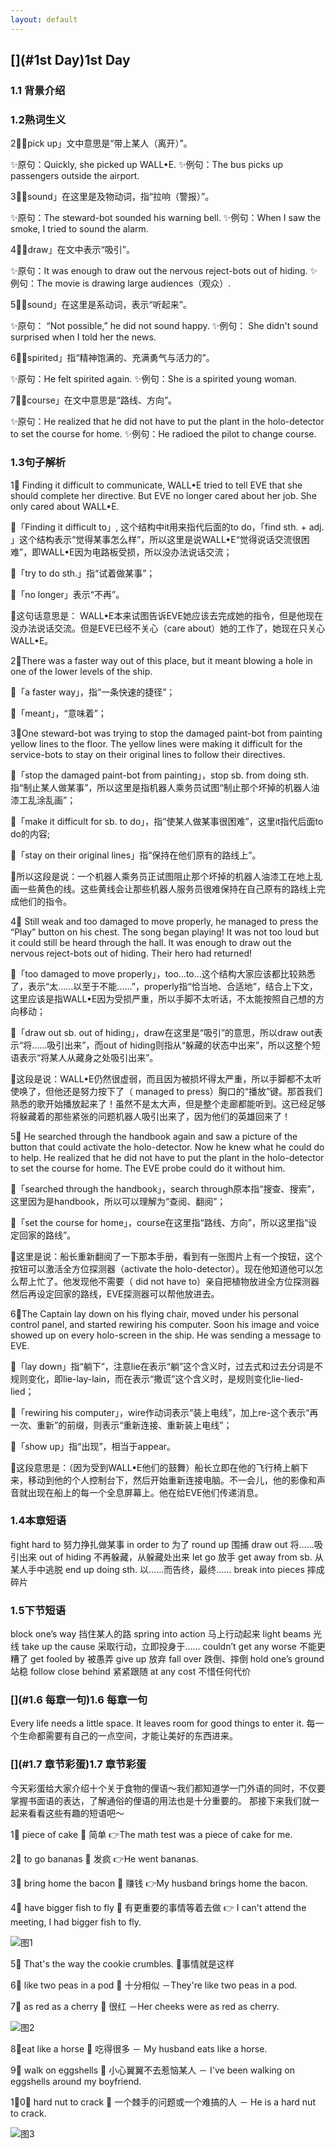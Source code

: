 ```yaml
---
layout: default
---
```


## [](#1st Day)1st Day

### [](#1.1背景介绍)1.1 背景介绍

 
 
 
### [](#1.2熟词生义)1.2熟词生义

2⃣️「pick up」文中意思是“带上某人（离开）”。

✨原句：Quickly, she picked up WALL•E.
✨例句：The bus picks up passengers outside the airport.

3⃣️「sound」在这里是及物动词，指“拉响（警报）”。

✨原句：The steward-bot sounded his warning bell.
✨例句：When I saw the smoke, I tried to sound the alarm.

4⃣️「draw」在文中表示“吸引”。

✨原句：It was enough to draw out the nervous reject-bots out of hiding.
✨例句：The movie is drawing large audiences（观众）.

5⃣️「sound」在这里是系动词，表示“听起来”。

✨原句： “Not possible,” he did not sound happy.
✨例句： She didn't sound surprised when I told her the news.

6⃣️「spirited」指“精神饱满的、充满勇气与活力的”。

✨原句：He felt spirited again.
✨例句：She is a spirited young woman.

7⃣️「course」在文中意思是“路线、方向”。

✨原句：He realized that he did not have to put the plant in the holo-detector to set the course for home.
✨例句：He radioed the pilot to change course.




### [](#1.3句子解析)1.3句子解析

1⃣️ Finding it difficult to communicate, WALL•E tried to tell EVE that she should complete her directive. But EVE no longer cared about her job. She only cared about WALL•E.

🌟「Finding it difficult to」, 这个结构中it用来指代后面的to do，「find sth. + adj. 」这个结构表示“觉得某事怎么样”，所以这里是说WALL•E“觉得说话交流很困难”，即WALL•E因为电路板受损，所以没办法说话交流；

🌟「try to do sth.」指“试着做某事”；

🌟「no longer」表示“不再”。

🌟这句话意思是： WALL•E本来试图告诉EVE她应该去完成她的指令，但是他现在没办法说话交流。但是EVE已经不关心（care about）她的工作了，她现在只关心WALL•E。

2⃣️There was a faster way out of this place, but it meant blowing a hole in one of the lower levels of the ship.

🌟「a faster way」，指“一条快速的捷径”；

🌟「meant」，“意味着”；

3⃣️One steward-bot was trying to stop the damaged paint-bot from painting yellow lines to the floor. The yellow lines were making it difficult for the service-bots to stay on their original lines to follow their directives.

🌟「stop the damaged paint-bot from painting」，stop sb. from doing sth.指“制止某人做某事”，所以这里是指机器人乘务员试图“制止那个坏掉的机器人油漆工乱涂乱画”；

🌟「make it difficult for sb. to do」，指“使某人做某事很困难”，这里it指代后面to do的内容;

🌟「stay on their original lines」指“保持在他们原有的路线上”。

🌟所以这段是说：一个机器人乘务员正试图阻止那个坏掉的机器人油漆工在地上乱画一些黄色的线。这些黄线会让那些机器人服务员很难保持在自己原有的路线上完成他们的指令。

4⃣️ Still weak and too damaged to move properly, he managed to press the “Play” button on his chest. The song began playing! It was not too loud but it could still be heard through the hall. It was enough to draw out the nervous reject-bots out of hiding. Their hero had returned!

🌟「too damaged to move properly」，too…to…这个结构大家应该都比较熟悉了，表示“太……以至于不能……”，properly指“恰当地、合适地”，结合上下文，这里应该是指WALL•E因为受损严重，所以手脚不太听话，不太能按照自己想的方向移动；

🌟「draw out sb. out of hiding」，draw在这里是“吸引”的意思，所以draw out表示“将……吸引出来”，而out of hiding则指从“躲藏的状态中出来”，所以这整个短语表示“将某人从藏身之处吸引出来”。

🌟这段是说：WALL•E仍然很虚弱，而且因为被损坏得太严重，所以手脚都不太听使唤了，但他还是努力按下了（ managed to press）胸口的“播放”键。那首我们熟悉的歌开始播放起来了！虽然不是太大声，但是整个走廊都能听到。这已经足够将躲藏着的那些紧张的问题机器人吸引出来了，因为他们的英雄回来了！

5⃣️ He searched through the handbook again and saw a picture of the button that could activate the holo-detector. Now he knew what he could do to help. He realized that he did not have to put the plant in the holo-detector to set the course for home. The EVE probe could do it without him.

🌟「searched through the handbook」，search through原本指“搜查、搜索”，这里因为是handbook，所以可以理解为“查阅、翻阅”；

🌟「set the course for home」，course在这里指“路线、方向”，所以这里指“设定回家的路线”。

🌟这里是说：船长重新翻阅了一下那本手册，看到有一张图片上有一个按钮，这个按钮可以激活全方位探测器（activate the holo-detector）。现在他知道他可以怎么帮上忙了。他发现他不需要（ did not have to）亲自把植物放进全方位探测器然后再设定回家的路线，EVE探测器可以帮他放进去。

6⃣️The Captain lay down on his flying chair, moved under his personal control panel, and started rewiring his computer. Soon his image and voice showed up on every holo-screen in the ship. He was sending a message to EVE.

🌟「lay down」指“躺下”，注意lie在表示“躺”这个含义时，过去式和过去分词是不规则变化，即lie-lay-lain，而在表示“撒谎”这个含义时，是规则变化lie-lied-lied；

🌟「rewiring his computer」，wire作动词表示“装上电线”，加上re-这个表示“再一次、重新”的前缀，则表示“重新连接、重新装上电线”；

🌟「show up」指“出现”，相当于appear。

🌟这段意思是：（因为受到WALL•E他们的鼓舞）船长立即在他的飞行椅上躺下来，移动到他的个人控制台下，然后开始重新连接电脑。不一会儿，他的影像和声音就出现在船上的每一个全息屏幕上。他在给EVE他们传递消息。



### [](#1.4本章短语)1.4本章短语

fight hard to 努力挣扎做某事
in order to 为了
round up 围捕
draw out 将……吸引出来
out of hiding 不再躲藏，从躲藏处出来
let go 放手
get away from sb. 从某人手中逃脱
end up doing sth. 以……而告终，最终……
break into pieces 摔成碎片

### [](#1.5下节短语)1.5下节短语

block one’s way 挡住某人的路
spring into action 马上行动起来
light beams 光线
take up the cause 采取行动，立即投身于……
couldn’t get any worse 不能更糟了
get fooled by 被愚弄
give up 放弃
fall over 跌倒、摔倒
hold one’s ground 站稳
follow close behind 紧紧跟随
at any cost 不惜任何代价

### [](#1.6 每章一句)1.6 每章一句

Every life needs a little space. It leaves room for good things to enter it.
每一个生命都需要有自己的一点空间，才能让美好的东西进来。

### [](#1.7 章节彩蛋)1.7 章节彩蛋

今天彩蛋给大家介绍十个关于食物的俚语～我们都知道学一门外语的同时，不仅要掌握书面语的表达，了解通俗的俚语的用法也是十分重要的。
那接下来我们就一起来看看这些有趣的短语吧～

1⃣️ piece of cake － 简单
👉The math test was a piece of cake for me.

2⃣️ to go bananas － 发疯
👉He went bananas.

3⃣️ bring home the bacon － 赚钱
👉My husband brings home the bacon.

4⃣️ have bigger fish to fly － 有更重要的事情等着去做
👉 I can't attend the meeting, I had bigger fish to fly.

![图1](walle_part22_note/28721539172781_.pic.jpg  "图1")

5⃣️ That's the way the cookie crumbles.
－事情就是这样

6⃣️ like two peas in a pod － 十分相似
－They're like two peas in a pod.

7⃣️ as red as a cherry － 很红
－Her cheeks were as red as cherry.

![图2](walle_part22_note/28741539172807_.pic.jpg  "图2")

8⃣️eat like a horse － 吃得很多
－ My husband eats like a horse.

9⃣️ walk on eggshells － 小心翼翼不去惹恼某人
－ I've been walking on eggshells around my boyfriend.

1⃣️0⃣️ hard nut to crack － 一个棘手的问题或一个难搞的人
－ He is a hard nut to crack.

![图3](walle_part22_note/28771539172821_.pic.jpg  "图3")
